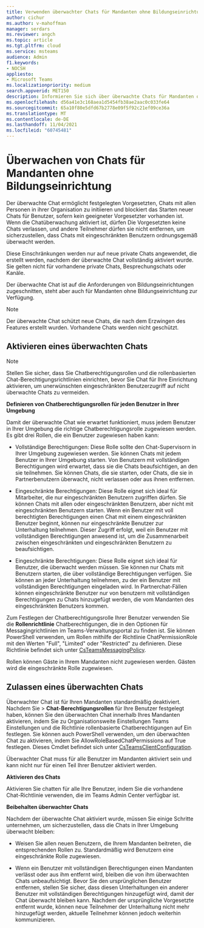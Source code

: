 ```yaml
---
title: Verwenden überwachter Chats für Mandanten ohne Bildungseinrichtung
author: cichur
ms.author: v-mahoffman
manager: serdars
ms.reviewer: angch
ms.topic: article
ms.tgt.pltfrm: cloud
ms.service: msteams
audience: Admin
f1.keywords:
- NOCSH
appliesto:
- Microsoft Teams
ms.localizationpriority: medium
search.appverid: MET150
description: Informieren Sie sich über überwachte Chats für Mandanten ohne Bildungseinrichtung in Microsoft Teams Besprechungen.
ms.openlocfilehash: d56a41e3c168aea1d5454fb38ae2aac0c033fe64
ms.sourcegitcommit: 65a10f80e5dfd67b2778e09f5f92c21ef09ce36a
ms.translationtype: MT
ms.contentlocale: de-DE
ms.lasthandoff: 11/04/2021
ms.locfileid: "60745481"
---
```

# <a name="supervised-chats-for-non-educational-tenants"></a>Überwachen von Chats für Mandanten ohne Bildungseinrichtung

Der überwachte Chat ermöglicht festgelegten Vorgesetzten, Chats mit allen Personen in ihrer Organisation zu initiieren und blockiert das Starten neuer Chats für Benutzer, sofern kein geeigneter Vorgesetzter vorhanden ist. Wenn die Chatüberwachung aktiviert ist, dürfen Die Vorgesetzten keine Chats verlassen, und andere Teilnehmer dürfen sie nicht entfernen, um sicherzustellen, dass Chats mit eingeschränkten Benutzern ordnungsgemäß überwacht werden.

Diese Einschränkungen werden nur auf neue private Chats angewendet, die erstellt werden, nachdem der überwachte Chat vollständig aktiviert wurde. Sie gelten nicht für vorhandene private Chats, Besprechungschats oder Kanäle.

Der überwachte Chat ist auf die Anforderungen von Bildungseinrichtungen zugeschnitten, steht aber auch für Mandanten ohne Bildungseinrichtung zur Verfügung.

> [!NOTE]
> Der überwachte Chat schützt neue Chats, die nach dem Erzwingen des Features erstellt wurden. Vorhandene Chats werden nicht geschützt.

## <a name="enable-supervised-chat"></a>Aktivieren eines überwachten Chats

> [!NOTE]
> Stellen Sie sicher, dass Sie Chatberechtigungsrollen und die rollenbasierten Chat-Berechtigungsrichtlinien einrichten, bevor Sie Chat für Ihre Einrichtung aktivieren, um unerwünschten eingeschränkten Benutzerzugriff auf nicht überwachte Chats zu vermeiden.

**Definieren von Chatberechtigungsrollen für jeden Benutzer in Ihrer Umgebung**

Damit der überwachte Chat wie erwartet funktioniert, muss jedem Benutzer in Ihrer Umgebung die richtige Chatberechtigungsrolle zugewiesen werden. Es gibt drei Rollen, die ein Benutzer zugewiesen haben kann:

- Vollständige Berechtigungen: Diese Rolle sollte den Chat-Supervisorn in Ihrer Umgebung zugewiesen werden. Sie können Chats mit jedem Benutzer in Ihrer Umgebung starten. Von Benutzern mit vollständigen Berechtigungen wird erwartet, dass sie die Chats beaufsichtigen, an den sie teilnehmen. Sie können Chats, die sie starten, oder Chats, die sie in Partnerbenutzern überwacht, nicht verlassen oder aus ihnen entfernen.

- Eingeschränkte Berechtigungen: Diese Rolle eignet sich ideal für Mitarbeiter, die nur eingeschränkten Benutzern zugriffen dürfen. Sie können Chats mit allen oder eingeschränkten Benutzern, aber nicht mit eingeschränkten Benutzern starten. Wenn ein Benutzer mit voll berechtigten Berechtigungen einen Chat mit einem eingeschränkten Benutzer beginnt, können nur eingeschränkte Benutzer zur Unterhaltung teilnehmen. Dieser Zugriff erfolgt, weil ein Benutzer mit vollständigen Berechtigungen anwesend ist, um die Zusammenarbeit zwischen eingeschränkten und eingeschränkten Benutzern zu beaufsichtigen.

- Eingeschränkte Berechtigungen: Diese Rolle eignet sich ideal für Benutzer, die überwacht werden müssen. Sie können nur Chats mit Benutzern starten, die über vollständige Berechtigungen verfügen. Sie können an jeder Unterhaltung teilnehmen, zu der ein Benutzer mit vollständigen Berechtigungen eingeladen wird. In Partnerchat-Fällen können eingeschränkte Benutzer nur von benutzern mit vollständigen Berechtigungen zu Chats hinzugefügt werden, die vom Mandanten des eingeschränkten Benutzers kommen.

Zum Festlegen der Chatberechtigungsrolle Ihrer Benutzer verwenden Sie die **Rollenrichtlinie** Chatberechtigungen, die in den Optionen für Messagingrichtlinien im Teams-Verwaltungsportal zu finden ist. Sie können PowerShell verwenden, um Rollen mithilfe der Richtlinie ChatPermissionRole mit den Werten "Full", "Limited" oder "Restricted" zu definieren. Diese Richtlinie befindet sich unter [CsTeamsMessagingPolicy](/powershell/module/skype/set-csteamsmessagingpolicy?view=skype-ps).

Rollen können Gäste in Ihrem Mandanten nicht zugewiesen werden. Gästen wird die eingeschränkte Rolle zugewiesen.

## <a name="allow-supervised-chat"></a>Zulassen eines überwachten Chats

Überwachter Chat ist für Ihren Mandanten standardmäßig deaktiviert. Nachdem Sie   >   **Chat-Berechtigungsrollen** für Ihre Benutzer festgelegt haben, können Sie den überwachten Chat innerhalb Ihres Mandanten aktivieren, indem Sie zu Organisationsweite Einstellungen Teams Einstellungen und die Richtlinie rollenbasierte Chatberechtigungen auf Ein festlegen. Sie können auch PowerShell verwenden, um den überwachten Chat zu aktivieren, indem Sie AllowRoleBasedChatPermissions auf True festlegen. Dieses Cmdlet befindet sich unter [CsTeamsClientConfiguration](/powershell/module/skype/set-csteamsclientconfiguration?view=skype-ps).

Überwachter Chat muss für alle Benutzer im Mandanten aktiviert sein und kann nicht nur für einen Teil Ihrer Benutzer aktiviert werden.

**Aktivieren des Chats**

Aktivieren Sie chatten für alle Ihre Benutzer, indem Sie die vorhandene Chat-Richtlinie verwenden, die im Teams Admin Center verfügbar ist.

**Beibehalten überwachter Chats**

Nachdem der überwachte Chat aktiviert wurde, müssen Sie einige Schritte unternehmen, um sicherzustellen, dass die Chats in Ihrer Umgebung überwacht bleiben:

- Weisen Sie allen neuen Benutzern, die Ihrem Mandanten beitreten, die entsprechenden Rollen zu. Standardmäßig wird Benutzern eine eingeschränkte Rolle zugewiesen.

- Wenn ein Benutzer mit vollständigen Berechtigungen einen Mandanten verlässt oder aus ihm entfernt wird, bleiben die von ihm überwachten Chats unbeaufsichtigt. Bevor Sie den ursprünglichen Benutzer entfernen, stellen Sie sicher, dass diesen Unterhaltungen ein anderer Benutzer mit vollständigen Berechtigungen hinzugefügt wird, damit der Chat überwacht bleiben kann. Nachdem der ursprüngliche Vorgesetzte entfernt wurde, können neue Teilnehmer der Unterhaltung nicht mehr hinzugefügt werden, aktuelle Teilnehmer können jedoch weiterhin kommunizieren.
